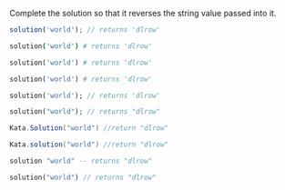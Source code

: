 Complete the solution so that it reverses the string value passed into it. 

```javascript
solution('world'); // returns 'dlrow'
```

```coffeescript
solution('world') # returns 'dlrow'
```

```ruby
solution('world') # returns 'dlrow'
```

```python
solution('world') # returns 'dlrow'
```

```dart
solution('world'); // returns 'dlrow'
```

```php
solution("world"); // returns "dlrow"
```

```csharp
Kata.Solution("world") //return "dlrow"
```

```java
Kata.solution("world") //return "dlrow"
```

```haskell
solution "world" -- returns "dlrow"
```

```rust
solution("world") // returns "dlrow"
```